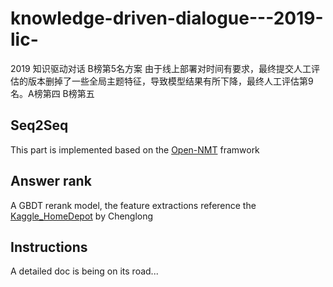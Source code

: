 # knowledge-driven-dialogue---2019-lic-
2019 知识驱动对话 B榜第5名方案
由于线上部署对时间有要求，最终提交人工评估的版本删掉了一些全局主题特征，导致模型结果有所下降，最终人工评估第9名。A榜第四 B榜第五

## Seq2Seq
This part is implemented based on the [Open-NMT](https://github.com/OpenNMT/OpenNMT-py) framwork  
## Answer rank
A GBDT rerank model, the feature extractions reference the [Kaggle_HomeDepot](https://github.com/ChenglongChen/Kaggle_HomeDepot) by Chenglong 
## Instructions
A detailed doc is being on its road...
